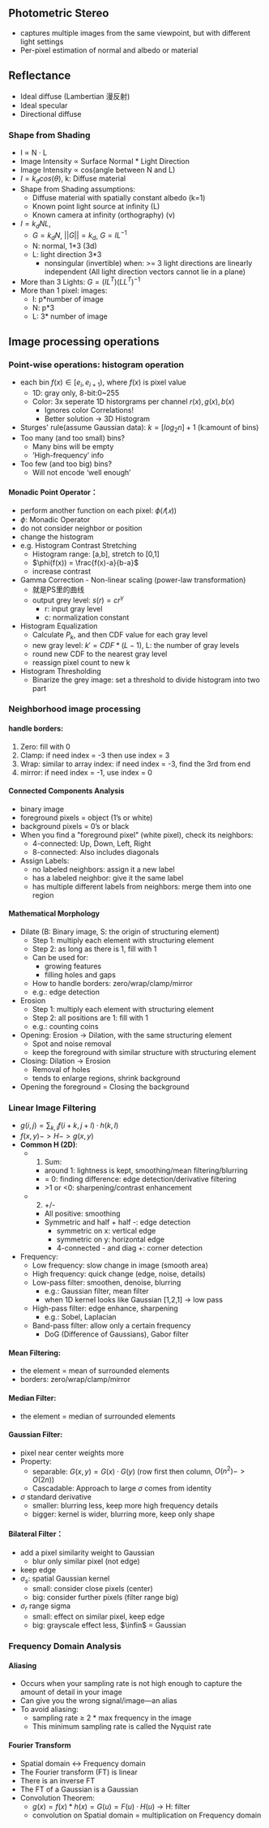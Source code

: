 ## Photometric Stereo
+ captures multiple images from the same viewpoint, but with different light settings
+ Per-pixel estimation of normal and albedo or material


## Reflectance
+ Ideal diffuse (Lambertian 漫反射)
+ Ideal specular
+ Directional diffuse

### Shape from Shading
+ I ∝ N · L
+ Image Intensity ∝ Surface Normal * Light Direction
+ Image Intensity ∝ cos(angle between N and L)
+ $I = k_d cos(\theta)$, k: Diffuse material 
+ Shape from Shading assumptions:
  + Diffuse material with spatially constant albedo (k=1)
  + Known point light source at infinity (L)
  + Known camera at infinity (orthography) (v)
+ $I = k_d NL$, 
  + $G=k_dN$, $||G|| = k_d$, $G = IL^{-1}$
  + N: normal, 1*3 (3d)
  + L: light direction 3*3
    + nonsingular (invertible) when: \>= 3 light directions are linearly independent (All light direction vectors cannot lie in a plane)
+ More than 3 Lights: $G = (IL^T)(LL^T)^{-1}$
+ More than 1 pixel: images: 
  + I: p*number of image
  + N: p*3
  + L: 3* number of image 

## Image processing operations
### Point-wise operations: histogram operation
+ each bin $f(x) \in [e_i, e_{i+1})$, where $f(x)$ is pixel value 
  + 1D: gray only, 8-bit:0~255
  + Color: 3x seperate 1D historgrams per channel $r(x), g(x), b(x)$
    +  Ignores color Correlations!
    +  Better solution → 3D Histogram
+ Sturges' rule(assume Gaussian data): $k = [log_2n]+1$ (k:amount of bins)
+ Too many (and too small) bins?
  + Many bins will be empty
  + ’High-frequency’ info
+ Too few (and too big) bins?
  + Will not encode ‘well enough’

#### Monadic Point Operator：
  + perform another function on each pixel: $\phi(𝑓(𝑥))$
  + $\phi$: Monadic Operator
  + do not consider neighbor or position
  + change the histogram
+ e.g. Histogram Contrast Stretching
  + Histogram range: [a,b], stretch to [0,1]
  + $\phi(f(x)) = \frac{f(x)-a}{b-a}$
  + increase contrast
+  Gamma Correction - Non-linear scaling (power-law transformation)
   +  就是PS里的曲线
   +  output grey level: $s(r) = cr^\gamma$
      +  r: input gray level
      +  c: normalization constant
+ Histogram Equalization
  + Calculate $P_k$, and then CDF value for each gray level
  + new gray level: $k' = CDF*(L-1)$, L: the number of gray levels
  + round new CDF to the nearest gray level
  + reassign pixel count to new k
+  Histogram Thresholding
   +  Binarize the grey image: set a threshold to divide histogram into two part

### Neighborhood image processing
#### handle borders:
1. Zero: fill with 0
2. Clamp: if need index = -3 then use index = 3
3. Wrap: similar to array index: if need index = -3, find the 3rd from end
4. mirror: if need index = -1, use index = 0
#### Connected Components Analysis
+ binary image
+ foreground pixels = object (1’s or white)
+ background pixels = 0’s or black
+ When you find a "foreground pixel" (white pixel), check its neighbors:
  + 4-connected: Up, Down, Left, Right
  + 8-connected: Also includes diagonals
+ Assign Labels:
  + no labeled neighbors: assign it a new label
  + has a labeled neighbor: give it the same label
  + has multiple different labels from neighbors: merge them into one region

#### Mathematical Morphology
+ Dilate (B: Binary image, S: the origin of structuring element)
  + Step 1: multiply each element with structuring element
  + Step 2: as long as there is 1, fill with 1
  + Can be used for:
    + growing features
    + filling holes and gaps
  + How to handle borders: zero/wrap/clamp/mirror
  + e.g.: edge detection
+ Erosion
  + Step 1: multiply each element with structuring element
  + Step 2: all positions are 1: fill with 1
  + e.g.: counting coins
+ Opening: Erosion → Dilation, with the same structuring element
  + Spot and noise removal
  + keep the foreground with similar structure with structuring element
+ Closing: Dilation → Erosion
  + Removal of holes
  + tends to enlarge regions, shrink background
+ Opening the foreground = Closing the background

### Linear Image Filtering
+ $g(i,j)=\sum_{k,l} f(i+k, j+l)·h(k,l)$
+ $f(x,y) -> H -> g(x,y)$
+ **Common H (2D)**:
  + 1. Sum: 
    + around 1: lightness is kept, smoothing/mean filtering/blurring
    + = 0: finding difference: edge detection/derivative filtering
    + \>1 or <0: sharpening/contrast enhancement
  + 2. +/-
    + All positive: smoothing
    + Symmetric and half + half -: edge detection
      + symmetric on x: vertical edge
      + symmetric on y: horizontal edge
      + 4-connected - and diag +: corner detection
+ Frequency: 
  + Low frequency: slow change in image (smooth area)
  + High frequency: quick change (edge, noise, details)
  + Low-pass filter: smoothen, denoise, blurring
    + e.g.: Gaussian filter, mean filter
    + when 1D kernel looks like Gaussian [1,2,1] -> low pass
  + High-pass filter: edge enhance, sharpening
    + e.g.: Sobel, Laplacian
  + Band-pass filter: allow only a certain frequency
    + DoG (Difference of Gaussians), Gabor filter

#### Mean Filtering:
+ the element = mean of surrounded elements
+ borders: zero/wrap/clamp/mirror
#### Median Filter:
+ the element = median of surrounded elements
 
#### Gaussian Filter:
+ pixel near center weights more
+ Property:
  + separable: $G(x,y) = G(x)·G(y)$ (row first then column, $O(n^2)->O(2n)$)
  + Cascadable: Approach to large $\sigma$ comes from identity
+ $\sigma$ standard derivative
  + smaller: blurring less, keep more high frequency details
  + bigger: kernel is wider, blurring more, keep only shape

#### Bilateral Filter：
+ add a pixel similarity weight to Gaussian
  + blur only similar pixel (not edge)
+ keep edge
+ $\sigma_s$: spatial Gaussian kernel
  + small: consider close pixels (center)
  + big: consider further pixels (filter range big)
+ $\sigma_r$ range sigma
  + small: effect on similar pixel, keep edge
  + big: grayscale effect less, $\infin$ = Gaussian

### Frequency Domain Analysis
#### Aliasing
+ Occurs when your sampling rate is not high enough to capture the amount of detail in your image
+ Can give you the wrong signal/image—an alias
+ To avoid aliasing:
  + sampling rate ≥ 2 * max frequency in the image
  + This minimum sampling rate is called the Nyquist rate

#### Fourier Transform
+ Spatial domain <-> Frequency domain
+ The Fourier transform (FT) is linear
+ There is an inverse FT
+ The FT of a Gaussian is a Gaussian
+ Convolution Theorem:
  + $g(x) = f(x) \ast h(x) = G(u) = F(u) · H(u)$ -> H: filter
  + convolution on Spatial domain = multiplication on Frequency domain